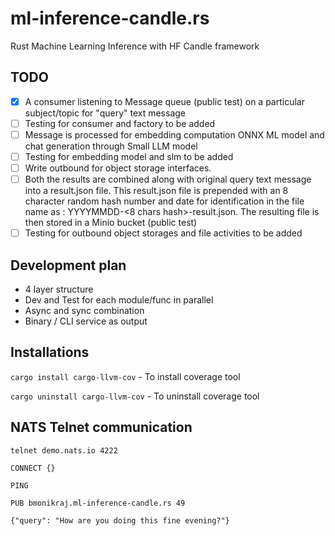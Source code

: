 # ml-inference-candle.rs
Rust Machine Learning Inference with HF Candle framework

## TODO

- [x] A consumer listening to Message queue (public test) on a particular subject/topic for "query" text message
- [ ] Testing for consumer and factory to be added
- [ ] Message is processed for embedding computation ONNX ML model and chat generation through Small LLM model
- [ ] Testing for embedding model and slm to be added
- [ ] Write outbound for object storage interfaces.
- [ ] Both the results are combined along with original query text message into a result.json file. This result.json file is prepended with an 8 character random hash number and date for identification in the file name as : YYYYMMDD-<8 chars hash>-result.json. The resulting file is then stored in a Minio bucket (public test)
- [ ] Testing for outbound object storages and file activities to be added

## Development plan

- 4 layer structure
- Dev and Test for each module/func in parallel
- Async and sync combination
- Binary / CLI service as output

## Installations

`cargo install cargo-llvm-cov` - To install coverage tool

`cargo uninstall cargo-llvm-cov` - To uninstall coverage tool

## NATS Telnet communication

`telnet demo.nats.io 4222`

`CONNECT {}`

`PING`

`PUB bmonikraj.ml-inference-candle.rs 49`

`{"query": "How are you doing this fine evening?"}`
